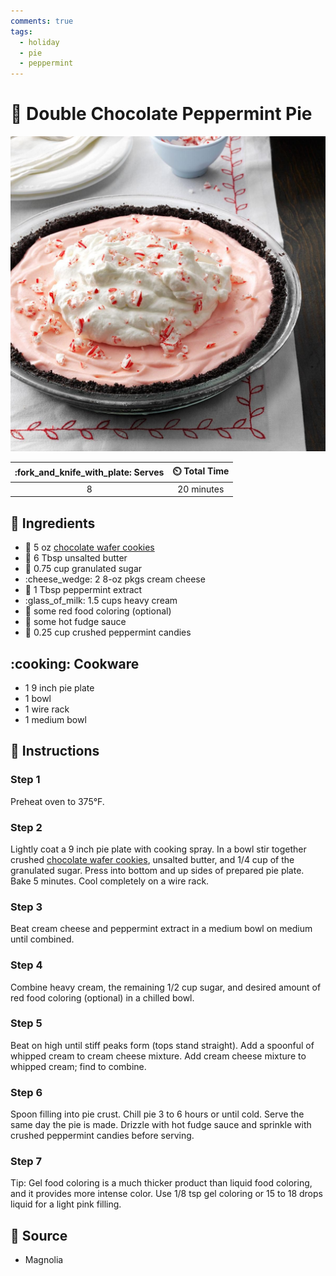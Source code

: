 ```yaml
---
comments: true
tags:
  - holiday
  - pie
  - peppermint
---
```

# :pie: Double Chocolate Peppermint Pie

![Double Chocolate Peppermint Pie](../assets/images/double-chocolate-peppermint-pie.jpg)

| :fork_and_knife_with_plate: Serves | :timer_clock: Total Time |
|:----------------------------------:|:-----------------------: |
| 8 | 20 minutes |

## :salt: Ingredients

- :cookie: 5 oz [chocolate wafer cookies][1]
- :butter: 6 Tbsp unsalted butter
- :candy: 0.75 cup granulated sugar
- :cheese_wedge: 2 8-oz pkgs cream cheese
- :herb: 1 Tbsp peppermint extract
- :glass_of_milk: 1.5 cups heavy cream
- :red_circle: some red food coloring (optional)
- :chocolate_bar: some hot fudge sauce
- :candy: 0.25 cup crushed peppermint candies

## :cooking: Cookware

- 1 9 inch pie plate
- 1 bowl
- 1 wire rack
- 1 medium bowl

## :pencil: Instructions

### Step 1

Preheat oven to 375°F.

### Step 2

Lightly coat a 9 inch pie plate with cooking spray. In a bowl stir together crushed [chocolate wafer cookies][1],
unsalted butter, and 1/4 cup of the granulated sugar. Press into bottom and up sides of prepared pie plate. Bake 5
minutes. Cool completely on a wire rack.

### Step 3

Beat cream cheese and peppermint extract in a medium bowl on medium until combined.

### Step 4

Combine heavy cream, the remaining 1/2 cup sugar, and desired amount of red food coloring (optional) in a chilled bowl.

### Step 5

Beat on high until stiff peaks form (tops stand straight). Add a spoonful of whipped cream to cream cheese mixture. Add
cream cheese mixture to whipped cream; find to combine.

### Step 6

Spoon filling into pie crust. Chill pie 3 to 6 hours or until cold. Serve the same day the pie is made. Drizzle with hot
fudge sauce and sprinkle with crushed peppermint candies before serving.

### Step 7

Tip: Gel food coloring is a much thicker product than liquid food coloring, and it provides more intense color. Use 1/8
tsp gel coloring or 15 to 18 drops liquid for a light pink filling.

## :link: Source

- Magnolia

[1]: <../cookies-and-bars/chocolate-pizzelle.md>
